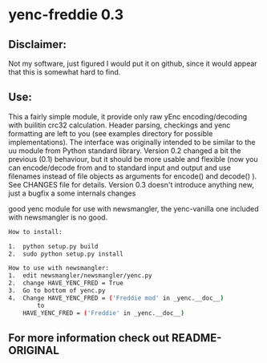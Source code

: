 yenc-freddie 0.3
================

Disclaimer: 
-----------
Not my software, just figured I would put it on github, since
it would appear that this is somewhat hard to find.

Use: 
----
This a fairly simple module, it provide only raw yEnc encoding/decoding with
builitin crc32 calculation.
Header parsing, checkings and yenc formatting are left to you (see examples 
directory for possible implementations). The interface was originally intended 
to be similar to the uu module from Python standard library.
Version 0.2 changed a bit the previous (0.1)  behaviour, but it should be
more usable and flexible (now you can encode/decode from and to standard
input and output and use filenames instead of file objects as arguments
for encode() and decode() ). See CHANGES file for details.
Version 0.3 doesn't introduce anything new, just a bugfix a some internals
changes

good yenc module for use with newsmangler, the yenc-vanilla one included with newsmangler is no good.

```bash
How to install:

1.  python setup.py build
2.  sudo python setup.py install
```
```bash
How to use with newsmangler:
1.  edit newsmangler/newsmangler/yenc.py
2.  change HAVE_YENC_FRED = True
3.  Go to bottom of yenc.py
4.  Change HAVE_YENC_FRED = ('Freddie mod' in _yenc.__doc__)
		to
	HAVE_YENC_FRED = ('Freddie' in _yenc.__doc__)
```






For more information check out README-ORIGINAL
----------------------------------------------

